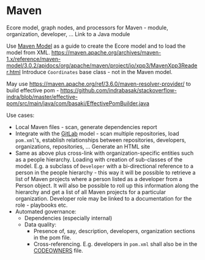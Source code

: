 # Maven

Ecore model, graph nodes, and processors for Maven - module, organization, developer, ... Link to a Java module

Use [Maven Model](https://mvnrepository.com/artifact/org.apache.maven/maven-model) as a guide to create the Ecore model and to load the model from XML. https://maven.apache.org/archives/maven-1.x/reference/maven-model/3.0.2/apidocs/org/apache/maven/project/io/xpp3/MavenXpp3Reader.html
Introduce ``Coordinates`` base class - not in the Maven model.

May use https://maven.apache.org/ref/3.6.0/maven-resolver-provider/ to build effective pom - https://github.com/indrabasak/stackoverflow-indra/blob/master/effective-pom/src/main/java/com/basaki/EffectivePomBuilder.java

Use cases:

* Local Maven files - scan, generate dependencies report
* Integrate with the [GitLab](https://github.com/Nasdanika-Models/gitlab) model - scan multiple repositories, load ``pom.xml``'s, establish relationships between repositories, developers, organizations, repositories, ... Generate an HTML site
* Same as above plus cross-link with organization-specific entities such as a people hierarchy. Loading with creation of sub-classes of the model. E.g. a subclass of ``Developer`` with a bi-directional reference to a person in the people hierarchy - this way it will be possible to retrieve a list of Maven projects where a person listed as a developer from a Person object. It will also be possible to roll up this information along the hierarchy and get a list of all Maven projects for a particular organization. Developer role may be linked to a documentation for the role - playbooks etc.         
* Automated governance:
    * Dependencies (especially internal)
    * Data quality:
        * Presence of, say, description, developers, organization sections in the pom file.
        * Cross-referencing. E.g. developers in ``pom.xml`` shall also be in the [CODEOWNERS](https://docs.gitlab.com/ee/user/project/codeowners/) file. 
